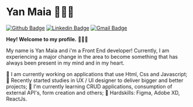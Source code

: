 
<!--
### Hi there 👋
**yanmaiaa/yanmaiaa** is a ✨ _special_ ✨ repository because its `README.md` (this file) appears on your GitHub profile.

Here are some ideas to get you started:

- 🔭 I’m currently working on ...
- 🌱 I’m currently learning ...
- 👯 I’m looking to collaborate on ...
- 🤔 I’m looking for help with ...
- 💬 Ask me about ...
- 📫 How to reach me: ...
- 😄 Pronouns: ...
- ⚡ Fun fact: ...
-->
# **Yan Maia 👨🏽‍💻**
[![Github Badge](https://img.shields.io/badge/-Github-000?style=flat-square&logo=Github&logoColor=white&link=https://github.com/lucasgdb)](https://github.com/yanmaiaa)
[![Linkedin Badge](https://img.shields.io/badge/-LinkedIn-blue?style=flat-square&logo=Linkedin&logoColor=white&link=https://www.linkedin.com/in/rebeccamanzi/)](https://www.linkedin.com/in/yan-maia-b09546119/)
[![Gmail Badge](https://img.shields.io/badge/-Gmail-c14438?style=flat-square&logo=Gmail&logoColor=white&link=mailto:rebeccamanzi@gmail.com)](mailto:yandamasceno01@gmail.com)


**Hey! Welcome to my profile.** 🙋🏽‍♂️ 

My name is Yan Maia and i'm a Front End developer! Currently, I am experiencing a major change in the area to become something that has always been present in my mind and in my heart.

🔭 I am currently working on applications that use Html, Css and Javascript; 
🚀 Recently started studies in UX / UI designer to deliver bigger and better projects;
🌱 I'm currently learning CRUD applications, consumption of external API's, form creation and others; 
💪 Hardskills: Figma, Adobe XD, ReactJs.
